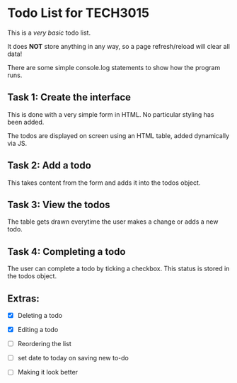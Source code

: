 # Todo List for TECH3015

This is a *very basic* todo list.

It does **NOT** store anything in any way, so a page refresh/reload will clear all data!

There are some simple console.log statements to show how the program runs.

## Task 1: Create the interface

This is done with a very simple form in HTML. No particular styling has been added.

The todos are displayed on screen using an HTML table, added dynamically via JS.

## Task 2: Add a todo

This takes content from the form and adds it into the todos object.

## Task 3: View the todos

The table gets drawn everytime the user makes a change or adds a new todo.

## Task 4: Completing a todo

The user can complete a todo by ticking a checkbox. This status is stored in the todos object.

## Extras:

- [x] Deleting a todo
- [x] Editing a todo
- [ ] Reordering the list
- [ ] set date to today on saving new to-do
- [ ] Making it look better

